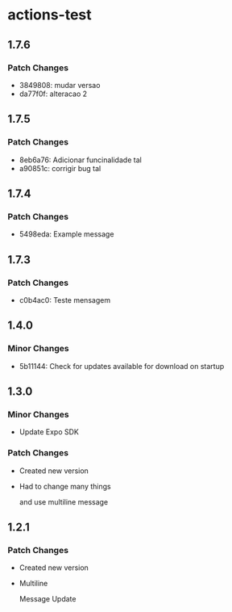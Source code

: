 # actions-test

## 1.7.6

### Patch Changes

- 3849808: mudar versao
- da77f0f: alteracao 2

## 1.7.5

### Patch Changes

- 8eb6a76: Adicionar funcinalidade tal
- a90851c: corrigir bug tal

## 1.7.4

### Patch Changes

- 5498eda: Example message

## 1.7.3

### Patch Changes

- c0b4ac0: Teste mensagem

## 1.4.0

### Minor Changes

- 5b11144: Check for updates available for download on startup

## 1.3.0

### Minor Changes

- Update Expo SDK

### Patch Changes

- Created new version
- Had to
  change many things

  and use multiline message

## 1.2.1

### Patch Changes

- Created new version
- Multiline

  Message
  Update
